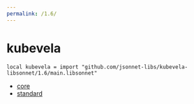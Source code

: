 ```yaml
---
permalink: /1.6/
---
```


# kubevela

```jsonnet
local kubevela = import "github.com/jsonnet-libs/kubevela-libsonnet/1.6/main.libsonnet"
```



* [core](core/index.md)
* [standard](standard/index.md)